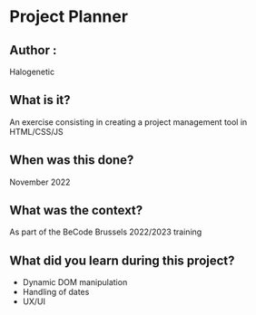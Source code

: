 # Project Planner

## Author :
Halogenetic

## What is it?
An exercise consisting in creating a project management tool in HTML/CSS/JS
## When was this done?
November 2022

## What was the context?
As part of the BeCode Brussels 2022/2023 training

## What did you learn during this project?
- Dynamic DOM manipulation
- Handling of dates
- UX/UI

